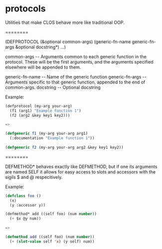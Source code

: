protocols
=========

Utilities that make CLOS behave more like traditional OOP.

========

(DEFPROTOCOL (&optional common-args) (generic-fn-name generic-fn-args &optional docstring*) ...)

common-args -- Arguments common to each generic function in the protocol. These will be the first arguments, and the arguments specified elsewhere will be appended to them.

generic-fn-name -- Name of the generic function
generic-fn-args -- Arguments specific to that generic function, appended to the end of common-args.
docstring -- Optional docstring

Example:
```lisp
(defprotocol (my-arg your-arg)
  (f1 (arg1) "Example function 1")
  (f2 (arg2 &key key1 key2)))
  
=>

(defgeneric f1 (my-arg your-arg arg1)
  (:documentation "Example function 1"))
  
(defgeneric f2 (my-arg your-arg arg2 &key key1 key2))
```
========

DEFMETHOD* behaves exactly like DEFMETHOD, but if one its arguments are named SELF it allows for easy access to slots and accessors with the sigils $ and @ respecitively.

Example:

```lisp
(defclass foo ()
  (x)
  (y :accessor y))

(defmethod* add ((self foo) (num number))
  (+ $x @y num))
  
=>

(defmethod add ((self foo) (num number))
  (+ (slot-value self 'x) (y self) num))
```
